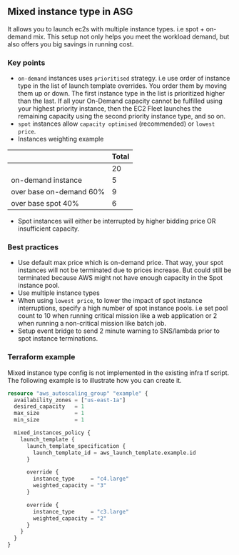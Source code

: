 ## Mixed instance type in ASG

It allows you to launch ec2s with multiple instance types. i.e spot + on-demand mix. This setup not only helps you meet the workload demand, but also offers you big savings in running cost.

### Key points

- `on-demand` instances uses `prioritised` strategy. i.e use order of instance type in the list of launch template overrides. You order them by moving them up or down. The first instance type in the list is prioritized higher than the last. If all your On-Demand capacity cannot be fulfilled using your highest priority instance, then the EC2 Fleet launches the remaining capacity using the second priority instance type, and so on.
- `spot` instances allow `capacity optimised` (recommended) or `lowest price`.
- Instances weighting example

|   | Total  |
|---|--------|
|   |   20   |
| on-demand instance  |    5    |
| over base on-demand 60%   |   9     |
| over base spot 40%   |   6     |
- Spot instances will either be interrupted by higher bidding price OR insufficient capacity.

### Best practices

- Use default max price which is on-demand price. That way, your spot instances will not be terminated due to prices increase. But could still be terminated because AWS might not have enough capacity in the Spot instance pool.
- Use multiple instance types
- When using `lowest price`, to lower the impact of spot instance interruptions, specify a high number of spot instance pools. i.e set pool count to 10 when running critical mission like a web application or 2 when running a non-critical mission like batch job.
- Setup event bridge to send 2 minute warning to SNS/lambda prior to spot instance terminations.

### Terraform example

Mixed instance type config is not implemented in the existing infra tf script. The following example is to illustrate how you can create it.

```tf
resource "aws_autoscaling_group" "example" {
  availability_zones = ["us-east-1a"]
  desired_capacity   = 1
  max_size           = 1
  min_size           = 1

  mixed_instances_policy {
    launch_template {
      launch_template_specification {
        launch_template_id = aws_launch_template.example.id
      }

      override {
        instance_type     = "c4.large"
        weighted_capacity = "3"
      }

      override {
        instance_type     = "c3.large"
        weighted_capacity = "2"
      }
    }
  }
}
```
